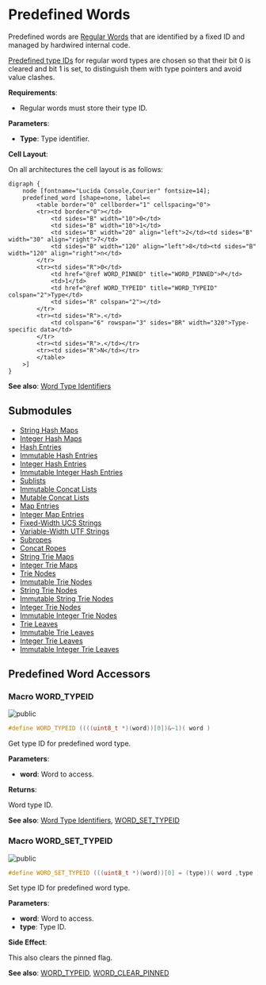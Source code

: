 <a id="group__predefined__words"></a>
# Predefined Words



Predefined words are [Regular Words](group__regular__words.md#group__regular__words) that are identified by a fixed ID and managed by hardwired internal code.





[Predefined type IDs](#group__words_1word_type_ids) for regular word types are chosen so that their bit 0 is cleared and bit 1 is set, to distinguish them with type pointers and avoid value clashes.






**Requirements**:


* Regular words must store their type ID.


**Parameters**:

* **Type**: Type identifier.


**Cell Layout**:

On all architectures the cell layout is as follows:


    digraph {
        node [fontname="Lucida Console,Courier" fontsize=14];
        predefined_word [shape=none, label=<
            <table border="0" cellborder="1" cellspacing="0">
            <tr><td border="0"></td>
                <td sides="B" width="10">0</td>
                <td sides="B" width="10">1</td>
                <td sides="B" width="20" align="left">2</td><td sides="B" width="30" align="right">7</td>
                <td sides="B" width="120" align="left">8</td><td sides="B" width="120" align="right">n</td>
            </tr>
            <tr><td sides="R">0</td>
                <td href="@ref WORD_PINNED" title="WORD_PINNED">P</td>
                <td>1</td>
                <td href="@ref WORD_TYPEID" title="WORD_TYPEID" colspan="2">Type</td>
                <td sides="R" colspan="2"></td>
            </tr>
            <tr><td sides="R">.</td>
                <td colspan="6" rowspan="3" sides="BR" width="320">Type-specific data</td>
            </tr>
            <tr><td sides="R">.</td></tr>
            <tr><td sides="R">N</td></tr>
            </table>
        >]
    }
    








**See also**: [Word Type Identifiers](#group__words_1word_type_ids)

## Submodules

* [String Hash Maps](group__strhashmap__words.md#group__strhashmap__words)
* [Integer Hash Maps](group__inthashmap__words.md#group__inthashmap__words)
* [Hash Entries](group__mhashentry__words.md#group__mhashentry__words)
* [Immutable Hash Entries](group__hashentry__words.md#group__hashentry__words)
* [Integer Hash Entries](group__minthashentry__words.md#group__minthashentry__words)
* [Immutable Integer Hash Entries](group__inthashentry__words.md#group__inthashentry__words)
* [Sublists](group__sublist__words.md#group__sublist__words)
* [Immutable Concat Lists](group__concatlist__words.md#group__concatlist__words)
* [Mutable Concat Lists](group__mconcatlist__words.md#group__mconcatlist__words)
* [Map Entries](group__mapentry__words.md#group__mapentry__words)
* [Integer Map Entries](group__intmapentry__words.md#group__intmapentry__words)
* [Fixed-Width UCS Strings](group__ucsstr__words.md#group__ucsstr__words)
* [Variable-Width UTF Strings](group__utfstr__words.md#group__utfstr__words)
* [Subropes](group__subrope__words.md#group__subrope__words)
* [Concat Ropes](group__concatrope__words.md#group__concatrope__words)
* [String Trie Maps](group__strtriemap__words.md#group__strtriemap__words)
* [Integer Trie Maps](group__inttriemap__words.md#group__inttriemap__words)
* [Trie Nodes](group__mtrienode__words.md#group__mtrienode__words)
* [Immutable Trie Nodes](group__trienode__words.md#group__trienode__words)
* [String Trie Nodes](group__mstrtrienode__words.md#group__mstrtrienode__words)
* [Immutable String Trie Nodes](group__strtrienode__words.md#group__strtrienode__words)
* [Integer Trie Nodes](group__minttrienode__words.md#group__minttrienode__words)
* [Immutable Integer Trie Nodes](group__inttrienode__words.md#group__inttrienode__words)
* [Trie Leaves](group__mtrieleaf__words.md#group__mtrieleaf__words)
* [Immutable Trie Leaves](group__trieleaf__words.md#group__trieleaf__words)
* [Integer Trie Leaves](group__minttrieleaf__words.md#group__minttrieleaf__words)
* [Immutable Integer Trie Leaves](group__inttrieleaf__words.md#group__inttrieleaf__words)

## Predefined Word Accessors

<a id="group__predefined__words_1ga0ce63a12a32f50c4fada9a19f40356d0"></a>
### Macro WORD\_TYPEID

![][public]

```cpp
#define WORD_TYPEID ((((uint8_t *)(word))[0])&~1)( word )
```

Get type ID for predefined word type.

**Parameters**:

* **word**: Word to access.


**Returns**:

Word type ID.




**See also**: [Word Type Identifiers](#group__words_1word_type_ids), [WORD\_SET\_TYPEID](col_word_int_8h.md#group__predefined__words_1ga52822cf424704829e60b112fe03614b6)



<a id="group__predefined__words_1ga52822cf424704829e60b112fe03614b6"></a>
### Macro WORD\_SET\_TYPEID

![][public]

```cpp
#define WORD_SET_TYPEID (((uint8_t *)(word))[0] = (type))( word ,type )
```

Set type ID for predefined word type.

**Parameters**:

* **word**: Word to access.
* **type**: Type ID.


**Side Effect**:

This also clears the pinned flag.




**See also**: [WORD\_TYPEID](col_word_int_8h.md#group__predefined__words_1ga0ce63a12a32f50c4fada9a19f40356d0), [WORD\_CLEAR\_PINNED](col_word_int_8h.md#group__regular__words_1ga04a19fb132382d52fa42d3d3e4237f2f)



[public]: https://img.shields.io/badge/-public-brightgreen (public)
[C++]: https://img.shields.io/badge/language-C%2B%2B-blue (C++)
[private]: https://img.shields.io/badge/-private-red (private)
[Markdown]: https://img.shields.io/badge/language-Markdown-blue (Markdown)
[static]: https://img.shields.io/badge/-static-lightgrey (static)